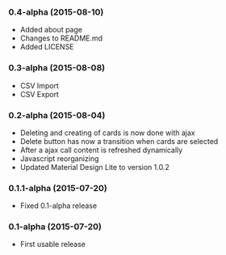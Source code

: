 ### 0.4-alpha (2015-08-10)
- Added about page
- Changes to README.md
- Added LICENSE

### 0.3-alpha (2015-08-08)
- CSV Import
- CSV Export

### 0.2-alpha (2015-08-04)
- Deleting and creating of cards is now done with ajax
- Delete button has now a transition when cards are selected
- After a ajax call content is refreshed dynamically
- Javascript reorganizing
- Updated Material Design Lite to version 1.0.2

### 0.1.1-alpha (2015-07-20)
- Fixed 0.1-alpha release

### 0.1-alpha (2015-07-20)
- First usable release
